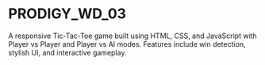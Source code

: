 # PRODIGY_WD_03
A responsive Tic-Tac-Toe game built using HTML, CSS, and JavaScript with Player vs Player and Player vs AI modes. Features include win detection, stylish UI, and interactive gameplay.
